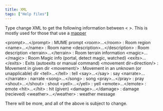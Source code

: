 ```yaml
---
title: XML
tags: ["Help files"]
---
```

Type change XML to get the following information between \< \>. This is
mostly used for those that use a [mapper](mapper "wikilink")

\<prompt\>...\</prompt\> : MUME prompt \<room\>...\</room\> : Room
region \<name\>...\</name\> : Room name
\<description\>...\</description\> : Room description
\<terrain\>...\</terrain\> : Room terrain information
\<magic\>...\</magic\> : Room Magic info (portal, detect magic, watched)
\<exits\>...\</exits\> : Exits (autoexits or manual command) \<movement
dir=direction/\> : Movement in given dir \<movement/\> : Movement in an
unknown (or unapplicable) dir \<tell\>...\</tell\> : tell
\<say\>...\</say\> : say \<narrate\>...\</narrate\> : narrate
\<song\>...\</song\> : song \<pray\>...\</pray\> : pray
\<shout\>...\</shout\> : shout \<yell\>...\</yell\> : yell
\<emote\>...\</emote\> : emote \<hit\>...\</hit\> : hit (given)
\<damage\>...\</damage\> : damage (recieved) \<weather\>...\</weather\>
: weather message

There will be more, and all of the above is subject to change.
